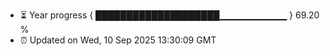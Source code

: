 - ⏳ Year progress { ████████████████████▁▁▁▁▁▁▁▁▁▁ } 69.20 %
- ⏰ Updated on Wed, 10 Sep 2025 13:30:09 GMT

